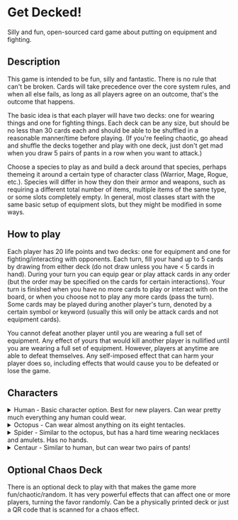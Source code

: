 # Get Decked!
Silly and fun, open-sourced card game about putting on equipment and fighting.

## Description
This game is intended to be fun, silly and fantastic. There is no rule that can't be broken. Cards will take precedence over the core system rules, and when all else fails, as long as all players agree on an outcome, that's the outcome that happens.

The basic idea is that each player will have two decks: one for wearing things and one for fighting things. Each deck can be any size, but should be no less than 30 cards each and should be able to be shuffled in a reasonable manner/time before playing. (If you're feeling chaotic, go ahead and shuffle the decks together and play with one deck, just don't get mad when you draw 5 pairs of pants in a row when you want to attack.)

Choose a species to play as and build a deck around that species, perhaps themeing it around a certain type of character class (Warrior, Mage, Rogue, etc.). Species will differ in how they don their armor and weapons, such as requiring a different total number of items, multiple items of the same type, or some slots completely empty. In general, most classes start with the same basic setup of equipment slots, but they might be modified in some ways.

## How to play

Each player has 20 life points and two decks: one for equipment and one for fighting/interacting with opponents. Each turn, fill your hand up to 5 cards by drawing from either deck (do not draw unless you have < 5 cards in hand). During your turn you can equip gear or play attack cards in any order (but the order may be specified on the cards for certain interactions). Your turn is finished when you have no more cards to play or interact with on the board, or when you choose not to play any more cards (pass the turn). Some cards may be played during another player's turn, denoted by a certain symbol or keyword (usually this will only be attack cards and not equipment cards).

You cannot defeat another player until you are wearing a full set of equipment. Any effect of yours that would kill another player is nullified until you are wearing a full set of equipment. However, players at anytime are able to defeat themselves. Any self-imposed effect that can harm your player does so, including effects that would cause you to be defeated or lose the game.

## Characters
  
<details>
  <summary>Human - Basic character option. Best for new players. Can wear pretty much everything any human could wear.</summary>
  
  - Head (and face)
  - Neck
  - Shoulders
  - Chest
  - Waist
  - Legs
  - Wrists
  - Hands
  - Fingers
  - Feet x2

</details>

<details>
  <summary>Octopus - Can wear almost anything on its eight tentacles.</summary>
  
  - Head (and beak)
  - Neck
  - Tentacle x8

</details>

<details>
  <summary>Spider - Similar to the octopus, but has a hard time wearing necklaces and amulets. Has no hands.</summary>
  
  - Head (and fangs?)
  - Neck (slippery)
  - Leg x8

</details>

<details>
  <summary>Centaur - Similar to human, but can wear two pairs of pants!</summary>
  
  - Head (and face)
  - Neck
  - Shoulders
  - Chest
  - Waist
  - Legs x2
  - Wrists
  - Hands
  - Fingers
  - Feet x4

</details>
 

 ## Optional Chaos Deck
 There is an optional deck to play with that makes the game more fun/chaotic/random. It has very powerful effects that can affect one or more players, turning the favor randomly. Can be a physically printed deck or just a QR code that is scanned for a chaos effect.
